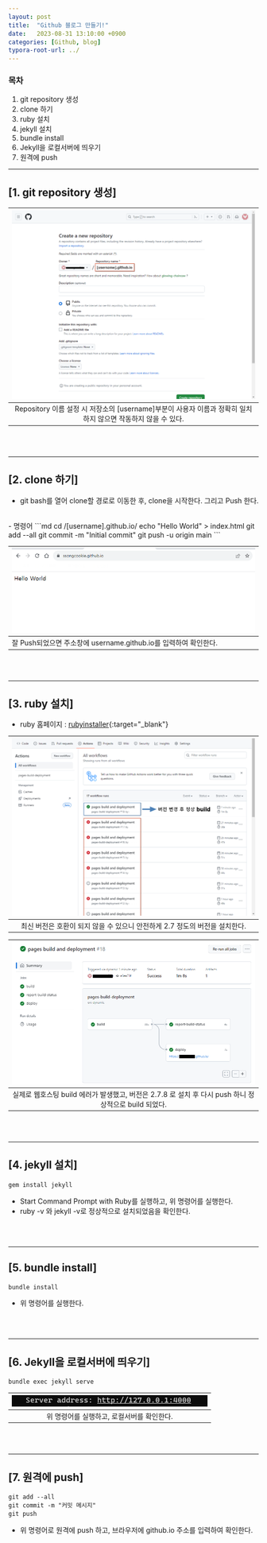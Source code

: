 ```yaml
---
layout: post
title:  "Github 블로그 만들기!"
date:   2023-08-31 13:10:00 +0900
categories: [Github, blog]
typora-root-url: ../
---
```

### 목차
1. git repository 생성
2. clone 하기
3. ruby 설치
4. jekyll 설치
5. bundle install
6. Jekyll을 로컬서버에 띄우기
7. 원격에 push

---
## [1. git repository 생성]  

| ![git_repository](/assets/img/git_repository_01.png) | 
|:--:| 
|  Repository 이름 설정 시 저장소의 [username]부분이 사용자 이름과 정확히 일치하지 않으면 작동하지 않을 수 있다. |

<br><br>

---  
## [2. clone 하기]  
- git bash를 열어 clone할 경로로 이동한 후, clone을 시작한다. 그리고 Push 한다.  
<br>
- 명령어  
```md
cd /[username].github.io/  
echo "Hello World" > index.html  
git add --all  
git commit -m "Initial commit"  
git push -u origin main  
```
 
| ![git_clone_push](/assets/img/git_clone_push_01.png) |
|:--|
| 잘 Push되었으면 주소창에 username.github.io를 입력하여 확인한다. |

<br><br>

---
## [3. ruby 설치]
- ruby 홈페이지 : [rubyinstaller](https://rubyinstaller.org/downloads/){:target="_blank"}

| ![git_build_error](/assets/img/git_build_error.png) |
|:--:|
| 최신 버전은 호환이 되지 않을 수 있으니 안전하게 2.7 정도의 버전을 설치한다. |

| ![git_build_success](/assets/img/git_build_success.png) |
|:--:|
| 실제로 웹호스팅 build 에러가 발생했고, 버전은 2.7.8 로 설치 후 다시 push 하니 정상적으로 build 되었다. |

<br><br>

---
## [4. jekyll 설치]
```md
gem install jekyll
```
- Start Command Prompt with Ruby를 실행하고, 위 명령어를 실행한다.
- ruby -v 와 jekyll -v로 정상적으로 설치되었음을 확인한다.

<br><br>

---
## [5. bundle install]
```md
bundle install
```
- 위 명령어를 실행한다.

<br><br>

---
## [6. Jekyll을 로컬서버에 띄우기]
```md
bundle exec jekyll serve
```  
  
| ![bundle_server](/assets/img/bundle_server.png) |
|:--:|
| 위 명령어를 실행하고, 로컬서버를 확인한다. |

<br><br>

---
## [7. 원격에 push]
```md
git add --all
git commit -m "커밋 메시지"
git push
```
- 위 명령어로 원격에 push 하고, 브라우저에 github.io 주소를 입력하여 확인한다.



